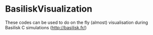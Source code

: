# BasiliskVisualization
These codes can be used to do on the fly (almost) visualisation during Basilisk C simulations (http://basilisk.fr/)
